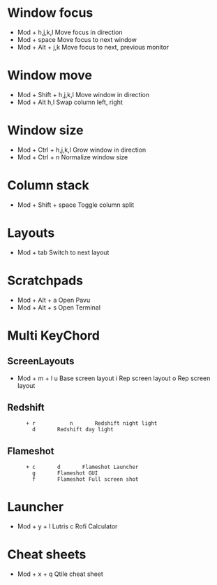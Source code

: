 # Window focus
- Mod + 		h,j,k,l		Move focus in direction
- Mod + 		space		Move focus to next window
- Mod + Alt +		j,k		Move focus to next, previous monitor

# Window move
- Mod + Shift +		h,j,k,l		Move window in direction
- Mod + Alt		h,l		Swap column left, right

# Window size
- Mod + Ctrl +		h,j,k,l		Grow window in direction
- Mod + Ctrl +		n		Normalize window size

# Column stack
- Mod + Shift +		space		Toggle column split

# Layouts
- Mod +			tab		Switch to next layout

# Scratchpads
- Mod + Alt + 		a		Open Pavu
- Mod + Alt + 		s		Open Terminal

# Multi KeyChord
## ScreenLayouts
- Mod + m + l		u		Base screen layout
			i		Rep screen layout
			o		Rep screen layout
## Redshift
          + r           n		Redshift night light
			d		Redshift day light
## Flameshot
          + c 		d		Flameshot Launcher
			g		Flameshot GUI
			f		Flameshot Full screen shot

# Launcher
- Mod + y + 		l		Lutris
			c		Rofi Calculator
# Cheat sheets
- Mod + x +		q		Qtile cheat sheet
